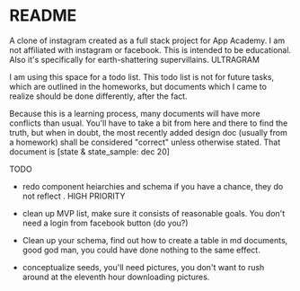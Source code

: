 # README

A clone of instagram created as a full stack project for App Academy. I am not affiliated with instagram or facebook. This is intended to be educational. Also it's specifically for earth-shattering supervillains. ULTRAGRAM


I am using this space for a todo list. This todo list is not for future tasks, which are outlined in the homeworks, but documents which I came to realize should be done differently, after the fact.

Because this is a learning process, many documents will have more conflicts than usual. You'll have to take a bit from here and there to find the truth, but when in doubt, the most recently added design doc (usually from a homework) shall be considered "correct" unless otherwise stated. That document is [state & state_sample: dec 20]

TODO
* redo component heiarchies and schema if you have a chance, they do not reflect . HIGH PRIORITY

* clean up MVP list, make sure it consists of reasonable goals. You don't need a login from facebook button (do you?)

* Clean up your schema, find out how to create a table in md documents, good god man, you could have done nothing to the same effect.

* conceptualize seeds, you'll need pictures, you don't want to rush around at the eleventh hour downloading pictures.
